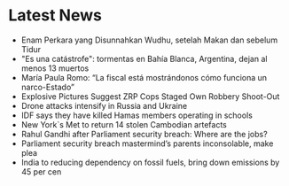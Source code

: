 # Latest News
-  Enam Perkara yang Disunnahkan Wudhu, setelah Makan dan sebelum Tidur
-  "Es una catástrofe": tormentas en Bahía Blanca, Argentina, dejan al menos 13 muertos
-  María Paula Romo: “La fiscal está mostrándonos cómo funciona un narco-Estado”
-  Explosive Pictures Suggest ZRP Cops Staged Own Robbery Shoot-Out
-  Drone attacks intensify in Russia and Ukraine
-  IDF says they have killed Hamas members operating in schools
-  New York`s Met to return 14 stolen Cambodian artefacts
-  Rahul Gandhi after Parliament security breach: Where are the jobs?
-  Parliament security breach mastermind’s parents inconsolable, make plea
-  India to reducing dependency on fossil fuels, bring down emissions by 45 per cen
